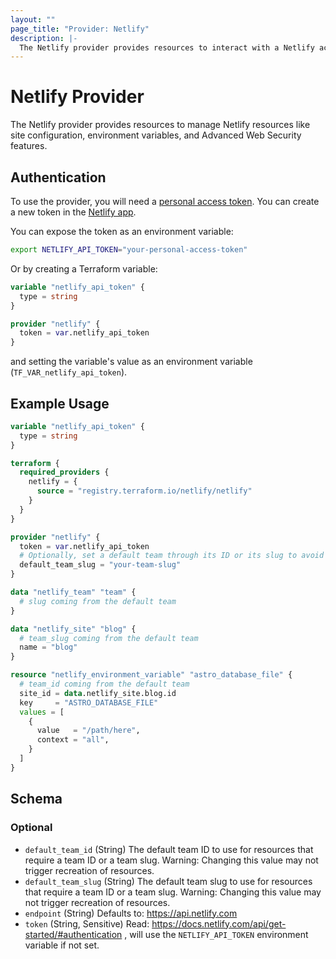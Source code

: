 ```yaml
---
layout: ""
page_title: "Provider: Netlify"
description: |-
  The Netlify provider provides resources to interact with a Netlify account.
---
```


# Netlify Provider

The Netlify provider provides resources to manage Netlify resources like site configuration, environment variables, and Advanced Web Security features.

## Authentication

To use the provider, you will need a [personal access token](https://docs.netlify.com/api/get-started/#authentication).
You can create a new token in the [Netlify app](https://app.netlify.com/user/applications#personal-access-tokens).

You can expose the token as an environment variable:
```bash
export NETLIFY_API_TOKEN="your-personal-access-token"
```

Or by creating a Terraform variable:
```terraform
variable "netlify_api_token" {
  type = string
}

provider "netlify" {
  token = var.netlify_api_token
}
```
and setting the variable's value as an environment variable (`TF_VAR_netlify_api_token`).

## Example Usage

```terraform
variable "netlify_api_token" {
  type = string
}

terraform {
  required_providers {
    netlify = {
      source = "registry.terraform.io/netlify/netlify"
    }
  }
}

provider "netlify" {
  token = var.netlify_api_token
  # Optionally, set a default team through its ID or its slug to avoid repeating it.
  default_team_slug = "your-team-slug"
}

data "netlify_team" "team" {
  # slug coming from the default team
}

data "netlify_site" "blog" {
  # team_slug coming from the default team
  name = "blog"
}

resource "netlify_environment_variable" "astro_database_file" {
  # team_id coming from the default team
  site_id = data.netlify_site.blog.id
  key     = "ASTRO_DATABASE_FILE"
  values = [
    {
      value   = "/path/here",
      context = "all",
    }
  ]
}
```

<!-- schema generated by tfplugindocs -->
## Schema

### Optional

- `default_team_id` (String) The default team ID to use for resources that require a team ID or a team slug. Warning: Changing this value may not trigger recreation of resources.
- `default_team_slug` (String) The default team slug to use for resources that require a team ID or a team slug. Warning: Changing this value may not trigger recreation of resources.
- `endpoint` (String) Defaults to: https://api.netlify.com
- `token` (String, Sensitive) Read: https://docs.netlify.com/api/get-started/#authentication , will use the `NETLIFY_API_TOKEN` environment variable if not set.
